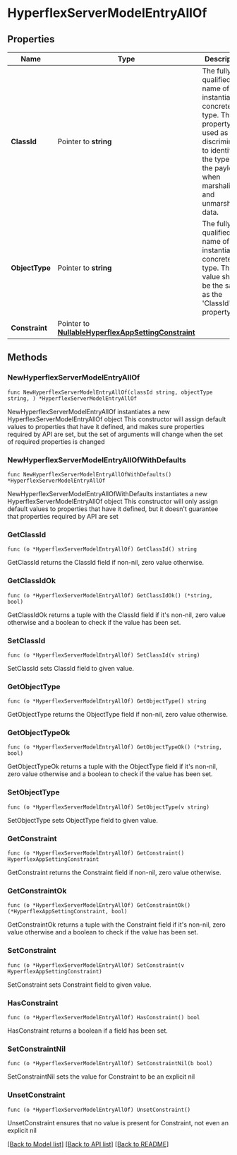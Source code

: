 # HyperflexServerModelEntryAllOf

## Properties

Name | Type | Description | Notes
------------ | ------------- | ------------- | -------------
**ClassId** | Pointer to **string** | The fully-qualified name of the instantiated, concrete type. This property is used as a discriminator to identify the type of the payload when marshaling and unmarshaling data. | [default to "hyperflex.ServerModelEntry"]
**ObjectType** | Pointer to **string** | The fully-qualified name of the instantiated, concrete type. The value should be the same as the &#39;ClassId&#39; property. | [default to "hyperflex.ServerModelEntry"]
**Constraint** | Pointer to [**NullableHyperflexAppSettingConstraint**](hyperflex.AppSettingConstraint.md) |  | [optional] 

## Methods

### NewHyperflexServerModelEntryAllOf

`func NewHyperflexServerModelEntryAllOf(classId string, objectType string, ) *HyperflexServerModelEntryAllOf`

NewHyperflexServerModelEntryAllOf instantiates a new HyperflexServerModelEntryAllOf object
This constructor will assign default values to properties that have it defined,
and makes sure properties required by API are set, but the set of arguments
will change when the set of required properties is changed

### NewHyperflexServerModelEntryAllOfWithDefaults

`func NewHyperflexServerModelEntryAllOfWithDefaults() *HyperflexServerModelEntryAllOf`

NewHyperflexServerModelEntryAllOfWithDefaults instantiates a new HyperflexServerModelEntryAllOf object
This constructor will only assign default values to properties that have it defined,
but it doesn't guarantee that properties required by API are set

### GetClassId

`func (o *HyperflexServerModelEntryAllOf) GetClassId() string`

GetClassId returns the ClassId field if non-nil, zero value otherwise.

### GetClassIdOk

`func (o *HyperflexServerModelEntryAllOf) GetClassIdOk() (*string, bool)`

GetClassIdOk returns a tuple with the ClassId field if it's non-nil, zero value otherwise
and a boolean to check if the value has been set.

### SetClassId

`func (o *HyperflexServerModelEntryAllOf) SetClassId(v string)`

SetClassId sets ClassId field to given value.


### GetObjectType

`func (o *HyperflexServerModelEntryAllOf) GetObjectType() string`

GetObjectType returns the ObjectType field if non-nil, zero value otherwise.

### GetObjectTypeOk

`func (o *HyperflexServerModelEntryAllOf) GetObjectTypeOk() (*string, bool)`

GetObjectTypeOk returns a tuple with the ObjectType field if it's non-nil, zero value otherwise
and a boolean to check if the value has been set.

### SetObjectType

`func (o *HyperflexServerModelEntryAllOf) SetObjectType(v string)`

SetObjectType sets ObjectType field to given value.


### GetConstraint

`func (o *HyperflexServerModelEntryAllOf) GetConstraint() HyperflexAppSettingConstraint`

GetConstraint returns the Constraint field if non-nil, zero value otherwise.

### GetConstraintOk

`func (o *HyperflexServerModelEntryAllOf) GetConstraintOk() (*HyperflexAppSettingConstraint, bool)`

GetConstraintOk returns a tuple with the Constraint field if it's non-nil, zero value otherwise
and a boolean to check if the value has been set.

### SetConstraint

`func (o *HyperflexServerModelEntryAllOf) SetConstraint(v HyperflexAppSettingConstraint)`

SetConstraint sets Constraint field to given value.

### HasConstraint

`func (o *HyperflexServerModelEntryAllOf) HasConstraint() bool`

HasConstraint returns a boolean if a field has been set.

### SetConstraintNil

`func (o *HyperflexServerModelEntryAllOf) SetConstraintNil(b bool)`

 SetConstraintNil sets the value for Constraint to be an explicit nil

### UnsetConstraint
`func (o *HyperflexServerModelEntryAllOf) UnsetConstraint()`

UnsetConstraint ensures that no value is present for Constraint, not even an explicit nil

[[Back to Model list]](../README.md#documentation-for-models) [[Back to API list]](../README.md#documentation-for-api-endpoints) [[Back to README]](../README.md)


